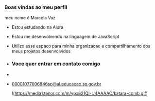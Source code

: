 ### Boas vindas ao meu perfil  

  meu nome é Marcela Vaz

  - Estou estudando na Alura
  - Estou me desenvolvendo na linguagem de JavaScript
  - Utilizo esse espaco para minha organizacao e compartilhamento dos meus projetos desenvolvidos

  - ### Voce quer entrar em contato comigo
  - 
  - 00001077006846sp@al.educacao.sp.gov.br

    !(https://media1.tenor.com/m/ypx821QI-U4AAAAC/katara-comb.gif)
